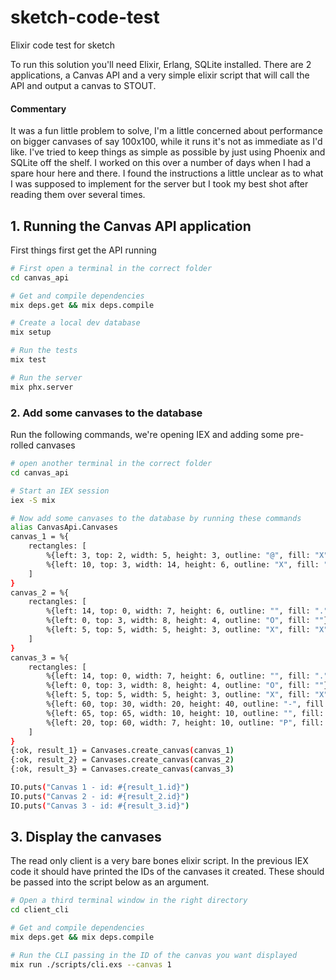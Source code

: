 # sketch-code-test
Elixir code test for sketch

To run this solution you'll need Elixir, Erlang, SQLite installed. There are 2 applications, a Canvas API and a very simple elixir script that will call the API and output a canvas to STOUT.

#### Commentary

It was a fun little problem to solve, I'm a little concerned about performance on bigger canvases of say 100x100, while it runs it's not as immediate as I'd like. I've tried to keep things as simple as possible by just using Phoenix and SQLite off the shelf. I worked on this over a number of days when I had a spare hour here and there. I found the instructions a little unclear as to what I was supposed to implement for the server but I took my best shot after reading them over several times. 

## 1. Running the Canvas API application

First things first get the API running

```sh
# First open a terminal in the correct folder
cd canvas_api

# Get and compile dependencies
mix deps.get && mix deps.compile

# Create a local dev database
mix setup

# Run the tests
mix test

# Run the server
mix phx.server
```

### 2. Add some canvases to the database

Run the following commands, we're opening IEX and adding some pre-rolled canvases

```sh
# open another terminal in the correct folder
cd canvas_api

# Start an IEX session
iex -S mix

# Now add some canvases to the database by running these commands
alias CanvasApi.Canvases
canvas_1 = %{
    rectangles: [
        %{left: 3, top: 2, width: 5, height: 3, outline: "@", fill: "X"},
        %{left: 10, top: 3, width: 14, height: 6, outline: "X", fill: "O"}
    ]
}
canvas_2 = %{
    rectangles: [
        %{left: 14, top: 0, width: 7, height: 6, outline: "", fill: "."},
        %{left: 0, top: 3, width: 8, height: 4, outline: "O", fill: ""},
        %{left: 5, top: 5, width: 5, height: 3, outline: "X", fill: "X"}
    ]
}
canvas_3 = %{
    rectangles: [
        %{left: 14, top: 0, width: 7, height: 6, outline: "", fill: "."},
        %{left: 0, top: 3, width: 8, height: 4, outline: "O", fill: ""},
        %{left: 5, top: 5, width: 5, height: 3, outline: "X", fill: "X"},
        %{left: 60, top: 30, width: 20, height: 40, outline: "-", fill: ""},
        %{left: 65, top: 65, width: 10, height: 10, outline: "", fill: "="},
        %{left: 20, top: 60, width: 7, height: 10, outline: "P", fill: "L"}
    ]
}
{:ok, result_1} = Canvases.create_canvas(canvas_1)
{:ok, result_2} = Canvases.create_canvas(canvas_2)
{:ok, result_3} = Canvases.create_canvas(canvas_3)

IO.puts("Canvas 1 - id: #{result_1.id}")
IO.puts("Canvas 2 - id: #{result_2.id}")
IO.puts("Canvas 3 - id: #{result_3.id}")
```

## 3. Display the canvases

The read only client is a very bare bones elixir script. In the previous IEX code it should have printed the IDs of the canvases it created. These should be passed into the script below as an argument.

```sh
# Open a third terminal window in the right directory
cd client_cli

# Get and compile dependencies
mix deps.get && mix deps.compile

# Run the CLI passing in the ID of the canvas you want displayed
mix run ./scripts/cli.exs --canvas 1
```